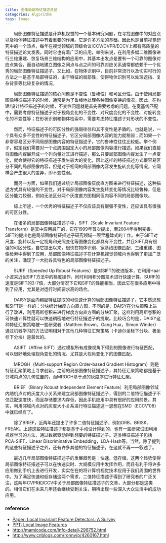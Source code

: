 ```yaml
---
title: 图像局部特征描述总结
categories: Algorithm
tags: Image
---
```

&emsp;&emsp;局部图像特征描述是计算机视觉的一个基本研究问题，在寻找图像中的对应点以及物体特征描述中有着重要的作用。它是许多方法的基础，因此也是目前视觉研究中的一个热点，每年在视觉领域的顶级会议ICCV/CVPR/ECCV上都有高质量的特征描述论文发表。同时它也有着广泛的应用，举例来说，在利用多幅二维图像进行三维重建、恢复场景三维结构的应用中，其基本出发点是要有一个可靠的图像对应点集合，而自动地建立图像之间点与点之间的可靠对应关系通常都依赖于一个优秀的局部图像特征描述子。又比如，在物体识别中，目前非常流行以及切实可行的方法之一是基于局部特征的，由于特征的局部性，使得物体识别可以处理遮挡、复杂背景等比较复杂的情况。

&emsp;&emsp;局部图像特征描述的核心问题是不变性（鲁棒性）和可区分性。由于使用局部图像特征描述子的时候，通常是为了鲁棒地处理各种图像变换的情况。因此，在构建/设计特征描述子的时候，不变性问题就是首先需要考虑的问题。在宽基线匹配中，需要考虑特征描述子对于视角变化的不变性、对尺度变化的不变性、对旋转变化的不变性等；在形状识别和物体检索中，需要考虑特征描述子对形状的不变性。

&emsp;&emsp;然而，特征描述子的可区分性的强弱往往和其不变性是矛盾的，也就是说，一个具有众多不变性的特征描述子，它区分局部图像内容的能力就稍弱；而如果一个非常容易区分不同局部图像内容的特征描述子，它的鲁棒性往往比较低。举个例子，假定我们需要对一个点周围固定大小的局部图像内容进行描述。如果我们直接将图像内容展开成一个列向量对其进行描述，那么只要局部图像内容发生了一点变化，就会使得它的特征描述子发生较大的变化，因此这样的特征描述方式很容易区分不同的局部图像内容，但是对于相同的局部图像内容发生旋转变化等情况，它同样会产生很大的差异，即不变性弱。

&emsp;&emsp;而另一方面，如果我们通过统计局部图像灰度直方图来进行特征描述，这种描述方式具有较强的不变性，对于局部图像内容发生旋转变化等情况比较鲁棒，但是区分能力较弱，例如无法区分两个灰度直方图相同但内容不同的局部图像块。

&emsp;&emsp;综上所述，一个优秀的特征描述子不仅应该具有很强不变性，还应该具有很强的可区分性。

&emsp;&emsp;在诸多的局部图像特征描述子中，SIFT（Scale Invariant Feature Transform）是其中应用最广的，它在1999年首次提出，至2004年得到完善。SIFT的提出也是局部图像特征描述子研究领域一项里程碑式的工作。由于SIFT对尺度、旋转以及一定视角和光照变化等图像变化都具有不变性，并且SIFT具有很强的可区分性，自它提出以来，很快在物体识别、宽基线图像匹配、三维重建、图像检索中得到了应用，局部图像特征描述子在计算机视觉领域内也得到了更加广泛的关注，涌现了一大批各具特色的局部图像特征描述子。

&emsp;&emsp;SURF（Speeded Up Robust Features）是对SIFT的改进版本，它利用Haar小波来近似SIFT方法中的梯度操作，同时利用积分图技术进行快速计算，SURF的速度是SIFT的3-7倍，大部分情况下它和SIFT的性能相当，因此它在很多应用中得到了应用，尤其是对运行时间要求高的场合。

&emsp;&emsp;DAISY是面向稠密特征提取的可快速计算的局部图像特征描述子，它本质思想和SIFT是一样的：分块统计梯度方向直方图，不同的是，DAISY在分块策略上进行了改进，利用高斯卷积来进行梯度方向直方图的分块汇聚，这样利用高斯卷积的可快速计算性就可以快速稠密地进行特征描述子的提取。比较巧合的是，DAISY这种特征汇聚策略被一些研究者（Matthen Brown，Gang Hua，Simon Winder）通过机器学习的方法证明相对于其他几种特征汇聚策略（卡迪尔坐标下分块、极坐标下分块）是最优的。

&emsp;&emsp;ASIFT（Affine SIFT）通过模拟所有成像视角下得到的图像进行特征匹配，可以很好地处理视角变化的情况，尤其是大视角变化下的图像匹配。

&emsp;&emsp;MROGH（Multi-support Region Order-based Gradient Histogram）则是特征汇聚策略上寻求创新，之前的局部图像特征描述子，其特征汇聚策略都是基于邻域内点的几何位置的，而MROGH基于点的灰度序进行特征汇聚。

&emsp;&emsp;BRIEF（Binary Robust Independent Element Feature）利用局部图像邻域内随机点对的灰度大小关系来建立局部图像特征描述子，得到的二值特征描述子不仅匹配速度快，而且存储要求内存低，因此手机应用中具有很好的应用前景。其实，利用邻域内点对的灰度大小关系进行特征描述这一思想在SMD（ECCV’08）中就已经有了。

&emsp;&emsp;除了BRIEF，近两年还提出了许多二值特征描述子，例如ORB、BRISK、FREAK。上述这些特征描述子都是基于手动设计得到的，也有一些研究试图利用机器学习的方法，通过数据驱动得到想要的特征描述子。这类特征描述子包括PCA-SIFT，Linear Discriminative Embedding，LDA-Hash等。当然，除了提到的这些特征描述子之外，还有许多其他的特征描述子，在这就不再一一叙述了。

&emsp;&emsp;最近几年局部图像特征描述子的发展趋势是：快速、低存储。这两个趋势使得局部图像特征描述子可以在快速实时、大规模应用中发挥作用，而且有利于将许多应用做到手机上去进行开发，实实在在的将计算机视觉技术应用于我们周围的世界中。为了满足快速和低存储这两个需求，二值特征描述子得到了研究者的广泛关注，这两年CVPR和ICCV中关于局部图像特征描述子的文章，大部分都是这类的。相信它们在未来几年还会继续受到关注，期待出现一些深入大众生活中的成功应用。

### reference
- [Paper: Local Invariant Feature Detectors: A Survey](http://www.eng.auburn.edu/~troppel/courses/7970%202015A%20AdvMobRob%20sp15/literature/%5B2008%5D%20Local%20Invariant%20Feature%20Detectors-%20A%20Survey.pdf)
- [PPT: Local Image Features](https://web.eecs.umich.edu/~jjcorso/t/598F14/files/lecture_0929_features.pdf)
- http://mamicode.com/info-detail-296752.html
- http://www.cnblogs.com/ronny/p/4260167.html
